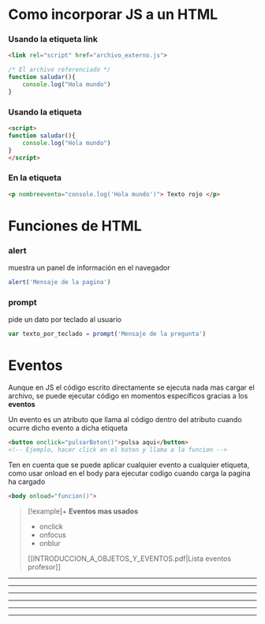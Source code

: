 # Como incorporar JS a un HTML



### Usando la etiqueta link
```html
<link rel="script" href="archivo_externo.js"> 
```
```js
/* El archivo referenciado */
function saludar(){
	console.log("Hola mundo")
}
```

### Usando la etiqueta 
```html
<script>
function saludar(){
	console.log("Hola mundo")
}
</script>
```

### En la etiqueta
```html
<p nombreevento="console.log('Hola mundo')"> Texto rojo </p>
```

# Funciones de HTML

### alert
muestra un panel de información en el navegador
```js
alert('Mensaje de la pagina')
```

### prompt
pide un dato por teclado al usuario
```js
var texto_por_teclado = prompt('Mensaje de la pregunta')
```





# Eventos
Aunque en JS el código escrito directamente se ejecuta nada mas cargar el archivo, se puede ejecutar código en momentos específicos gracias a los **eventos**

Un evento es un atributo que llama al código dentro del atributo cuando ocurre dicho evento a dicha etiqueta

```html
<button onclick="pulsarBoton()">pulsa aqui</button>
<!-- Ejemplo, hacer click en el boton y llama a la funcion -->
```

Ten en cuenta que se puede aplicar cualquier evento a cualquier etiqueta, como usar onload en el body para ejecutar codigo cuando carga la pagina ha cargado
```html
<body onload="funcion()">
```


>[!example]+  **Eventos mas usados**
> - onclick
> - onfocus
> - onblur
> 
> [[INTRODUCCION_A_OBJETOS_Y_EVENTOS.pdf|Lista eventos profesor]]






---
---
---
---
---
---

